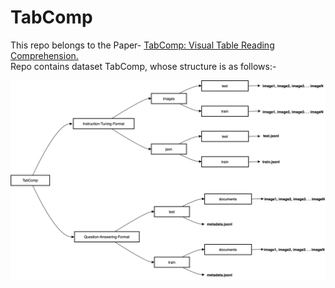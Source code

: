 # TabComp

This repo belongs to the Paper- <u>TabComp: Visual Table Reading Comprehension.</u> <br>
Repo contains dataset TabComp, whose structure is as follows:-

![alt text](https://github.com/srgautam9/TabComp/blob/main/Diagram.svg)
